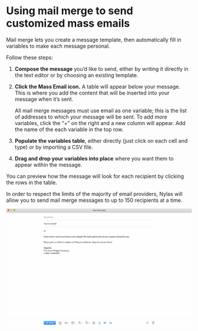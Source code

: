 # Using mail merge to send customized mass emails

Mail merge lets you create a message template, then automatically fill in variables to make each message personal.

Follow these steps:

1.  **Compose the message** you’d like to send, either by writing it directly in the text editor or by choosing an existing template.

2.  **Click the Mass Email icon.** A table will appear below your message. This is where you add the content that will be inserted into your message when it’s sent.

    All mail merge messages must use email as one variable; this is the list of addresses to which your message will be sent. To add more variables, click the “+” on the right and a new column will appear. Add the name of the each variable in the top row.

3.  **Populate the variables table**, either directly (just click on each cell and type) or by importing a CSV file.

4.  **Drag and drop your variables into place** where you want them to appear within the message.

You can preview how the message will look for each recipient by clicking the rows in the table.

In order to respect the limits of the majority of email providers, Nylas will allow you to send mail merge messages to up to 150 recipients at a time.

![](./208567987-merge.gif) 


